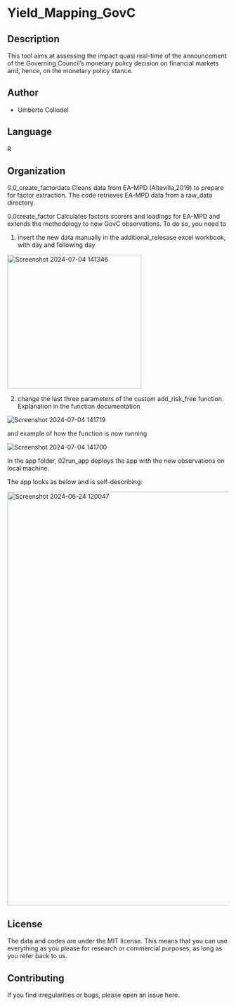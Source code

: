 # Yield_Mapping_GovC




## Description

This tool aims at assessing the impact quasi real-time of the announcement of the Governing Council’s monetary policy decision on financial markets and, hence, on the monetary policy stance.


## Author

- Umberto Collodel

## Language

R


## Organization

0.0_create_factordata Cleans data from EA-MPD (Altavilla,2019) to prepare for factor extraction.
The code retrieves EA-MPD data from a raw_data directory. 

0.0create_factor Calculates factors scorers and loadings for EA-MPD and extends the methodology to new GovC observations.
To do so, you need to

1) insert the new data manually in the additional_relesase excel workbook, with day and following day

<img width="305" alt="Screenshot 2024-07-04 141346" src="https://github.com/umbertocollodel/Yield_Mapping_GovC/assets/33840988/9b0e8e33-cbaa-4c2f-9a22-4f903c5ae8f2">

2) change the last three parameters of the custom add_risk_free function. Explanation in the function documentation 

![Screenshot 2024-07-04 141719](https://github.com/umbertocollodel/Yield_Mapping_GovC/assets/33840988/00072b8d-5656-48e9-927c-a1d57a227cc8)

and example of how the function is now running

![Screenshot 2024-07-04 141700](https://github.com/umbertocollodel/Yield_Mapping_GovC/assets/33840988/a2ecb068-0267-4755-b94a-bb73aa6a6003)


In the app folder, 02run_app deploys the app with the new observations on local machine.

The app looks as below and is self-describing:

<img width="941" alt="Screenshot 2024-06-24 120047" src="https://github.com/umbertocollodel/Yield_Mapping_GovC/assets/33840988/4f838dcb-211f-4f6b-b253-efab3f66bf4d">


## License

The data and codes are under the MIT license. This means that you can use everything as you please for research or commercial purposes, as long as you refer back to us.

## Contributing

If you find irregularities or bugs, please open an issue here.

